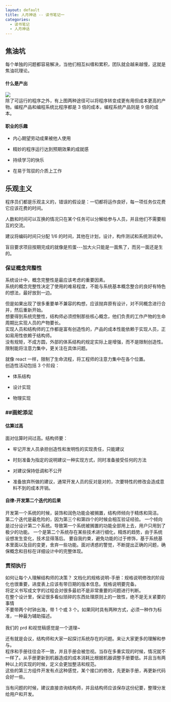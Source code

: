 ```yaml
---
layout: default
title: 人月神话 -- 读书笔记一
categories:
  - 读书笔记
  - 人月神话
---
```


<a name="ZbXmC"></a>

## [](#焦油坑)焦油坑

每个单独的问题都容易解决，当他们相互纠缠和累积，团队就会越来越慢，这就是焦油坑理论。

<a name="1F0Iu"></a>

#### [](#什么是产出)什么是产出

![](https://gw.alipayobjects.com/zos/skylark/ff8548ec-8667-47b8-a23d-1a8ac008c3f2/2018/png/2618ba35-4933-4632-8779-f5f296f684b2.png#align=left&display=inline&height=960&originHeight=960&originWidth=968&status=done&width=383)<br />除了可运行的程序之外，有上图两种途径可以将程序转变成更有用但成本更高的产物。编程产品和编程系统比程序都是 3 倍的成本，编程系统产品则是 9 倍的成本。

<a name="JPZCi"></a>

#### [](#职业的乐趣)职业的乐趣

- 内心期望劳动成果被他人使用

- 精妙的程序运行达到预期效果的成就感

- 持续学习的快乐

- 在易于驾驭的介质上工作

<a name="x5LNK"></a>

## [](#乐观主义)乐观主义

程序员们都是乐观主义的，错误的假设是：一切都将运作良好，每一项任务仅花费它应该花费的时间。

人数和时间可以互换的情况只在某个任务可以分解给参与人员，并且他们不需要相互的交流。

建议将编码时间只分配 1/6 的时间，其他在计划，设计，构件测试和系统测试中。

盲目要求项目按期完成的就像是煎蛋---加大火只能是一面焦了，而另一面还是生的。

<a name="OFM6y"></a>

### [](#保证概念完整性)保证概念完整性

系统设计中，概念完整性是最应该考虑的重要因素。<br />系统的概念完整性决定了使用的难易程度，不能与系统基本概念整合的良好有特色的想法，最好放到一边。

但是如果出现了很多重要单不兼容的构想，应该抛弃原有设计，对不同概念进行合并，然后重新开始。<br />
想要得到系统完整性，结构师必须控制那些核心概念，他们负责的工作产物的生命周期比实现人员的产物要长。<br />实现人员和结构师的工作都是富有创造性的，产品的成本性能依赖于实现人员，正如易用性依赖于结构师。<br />
没有规矩，不成方圆，外部的体系结构的规定实际上是增强，而不是限制创造性。限制能将注意力集中，更关注在具体问题。

就像 react 一样，限制了生命流程，将工程师的注意力集中在各个位置。<br />
创造性活动包括 3 个阶段：

- 体系结构

- 设计实现

- 物理实现

<a name="jXcLR"></a>

### [](#span,[object-object],-,span,画蛇添足)##画蛇添足

<a name="N308H"></a>

#### [](#span,[object-object],span,估算过高)估算过高

面对估算时间过高。结构师要：

- 牢记开发人员承担创造性和发明性的实现责任，只能建议

- 时刻准备为指定的说明建议一种实现方式，同时准备接受任何的方法

- 对建议保持低调和不公开

- 准备放弃所做的建议，通常开发人员的反对是对的，次要特性的修改会造成意料不到的成本开销。

<a name="7OzUc"></a>

#### [](#span,[object-object],span,自律-开发第二个迭代的后果)自律-开发第二个迭代的后果

开发第一个系统的时候，装饰和润色功能会被搁置，结构师倾向于精炼和简洁。
第二个迭代是最危险的，因为第三个和第四个的时候会相互验证经验。
一个倾向是过分设计第二个系统。导致第一个系统被搁置的功能全部用上去，用户只用到了极少的功能。
一个是第二个系统存在某些技术进行细化，精炼的趋势，由于系统设想发生变化，技术显得落后。
要自我约束，避免功能的过于修饰，基于系统基本里面以及目的变更，舍弃一些功能。面对诱惑的警觉，不断提出正确的问题，确保概念和目标在详细设计中的完整体现。

<a name="ioYFD"></a>

### [](#span,[object-object],span,贯彻执行)贯彻执行

如何让每个人理解结构师的决策？
文档化的规格说明-手册：规格说明修改的阶段化也很重要，进度表上应该有带日期的版本信息。规格说明要完备。<br />
将定义书写成文字的过程会对很多最初不是非常重要的问题进行判断。
<br />在整个设计里，保证很多看似琐碎的东西处理原则上的一致性，绝不是无关紧要的事情<br />
不要带两个时钟出海，带 1 个或 3 个。如果同时具有两种方式，必须一种作为标准，一种最为辅助描述。<br />
<br />我们的 prd 和视觉稿感觉是一个道理~

还有就是会议，结构师和大家一起探讨系统存在的问题。来让大家更多的理解和参与。
<br />程序和手册往往会不一致，并且手册会被忽视。当存在多重实现的时候，情况就不一样了。从手册更新到机器造成的成本消耗比根据机器调整手册要低。并且当有两种以上的实现的时候，定义会更加整洁和规范。<br />
这些的第三方组件开发有点这种感觉，某个接口的修改，先更新手册，再更新代码会好一些。

当有问题的时候，建议直接咨询结构师，并且结构师应该保存这份纪要，整理分发给用户和开发。
